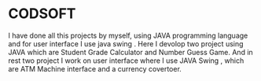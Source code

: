 # CODSOFT
I have done  all this projects by myself, using JAVA programming language and for user interface I  use java swing . Here I devolop two project using JAVA which are Student Grade Calculator and Number Guess Game. And in  rest two project I work on user interface  where I use JAVA Swing , which are ATM Machine interface and a currency covertoer. 

